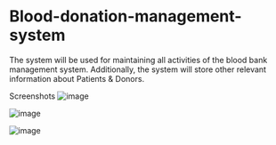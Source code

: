 # Blood-donation-management-system
 The system will be used for maintaining all activities of the blood bank management system. Additionally, the system will store other relevant information about Patients & Donors. 

Screenshots
![image](https://user-images.githubusercontent.com/83780426/194106117-2c0ffa5b-c766-4b92-9dfb-c7b57135c701.png)

![image](https://user-images.githubusercontent.com/83780426/194106163-aff2eb1d-8bb5-4d1d-a82e-81dd2926f12e.png)

![image](https://user-images.githubusercontent.com/83780426/194106186-3046372d-bf0c-486c-8d2e-ae9186ade6e0.png)
